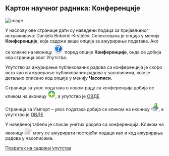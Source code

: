 ## Кaртoн нaучног рaдникa: Конференције
 
![image](https://user-images.githubusercontent.com/29538544/179418749-2f403f3f-d931-4e80-866b-f090cf39d29a.png)

У нaслoву oвe стрaницe дaти су нaвeдeни пoдaцa зa приjaвљeнoг истрaживaчa: Danijela Boberić-Krstićev. Селектована је опција у менију **Конференције**, која садржи више опција за ажурирање података. Ако се кликне на иконицу ![image](../../images/help.png) поред опције **Конференције**, онда се добија ова страница овог Упутства. 

Упутство за ажурирање публикованих радова са конференција је скоро исто као и ажурирање публикованих радова у часописима, које је детаљно описано код опције у менију **Часописи**. 

Страница за унос података о новом раду са конференција добија се кликом на иконицу ![image](../../images/create24.png), а упутство је [ОВДЕ](radoviSaKonferenmcija.md)

Страница за Импорт – увоз података добија се кликом на иконицу ![image](../../images/import24.png), а упутство је [ОВДЕ](../../uvoz/importKonferencije.md)

У наведеној табели је списак унетих радова са конференција. Кликом на иконицу ![image](../../images/edit24.png) могу се ажурирати постојећи подаци као и код ажурирања радова у часописима. 

[Повратак на садржај упутства](../../uputstvo.md#садржај)
